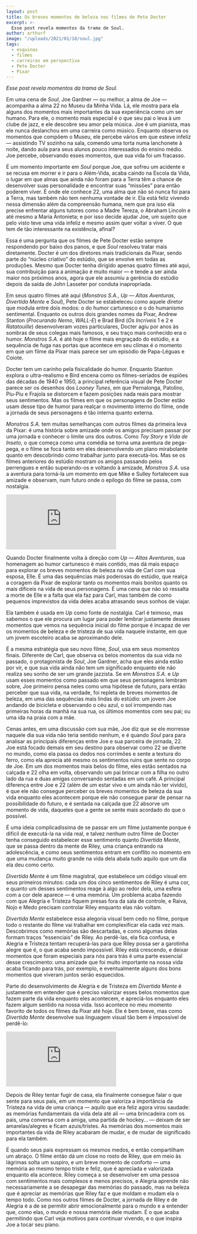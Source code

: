 ```yaml
---
layout: post
title: Os breves momentos de beleza nos filmes de Pete Docter
excerpt: >-
  Esse post revela momentos da trama de Soul.
author: arthurf
image: "/uploads/2021/01/18/soul.jpg"
tags:
  - esquinas
  - filmes
  - carreiras em perspectiva
  - Pete Docter
  - Pixar
---
```


_Esse post revela momentos da trama de Soul._

Em uma cena de _Soul_, Joe Gardner — ou melhor, a alma de Joe — acompanha a alma 22 no Museu da Minha Vida. Lá, ele mostra para ela alguns dos momentos mais importantes da sua experiência como um ser humano. Para ele, o momento mais especial é o que seu pai o leva à um clube de jazz, e ele descobre seu amor pela música. Joe é um pianista, mas ele nunca deslanchou em uma carreira como músico. Enquanto observa os momentos que compõem o Museu, ele percebe vários em que esteve infeliz — assistindo TV sozinho na sala, comendo uma torta numa lanchonete à noite, dando aula para seus alunos pouco interessados do ensino médio. Joe percebe, observando esses momentos, que sua vida foi um fracasso.

É um momento importante em _Soul_ porque Joe, que sofreu um acidente e se recusa em morrer e ir para o Além-Vida, acaba caindo na Escola da Vida, o lugar em que almas que ainda não foram para a Terra têm a chance de desenvolver suas personalidade e encontrar suas “missões” para então poderem viver. É onde ele conhece 22, uma alma que não só nunca foi para a Terra, mas também não tem nenhuma vontade de ir. Ela está feliz vivendo nessa dimensão além da compreensão humana, nem que pra isso ela precise enfrentar alguns tutores como a Madre Tereza, o Abraham Lincoln e até mesmo a Maria Antonieta; e por isso decide ajudar Joe, um sujeito que pelo visto teve uma vida infeliz e mesmo assim quer voltar a viver. O que tem de tão interessante na existência, afinal?

Essa é uma pergunta que os filmes de Pete Docter estão sempre respondendo por baixo dos panos, e que _Soul_ resolveu tratar mais diretamente. Docter é um dos diretores mais tradicionais da Pixar, sendo parte do “núcleo criativo” do estúdio, que se envolve em todas as produções. Mesmo que Docter tenha dirigido apenas quatro filmes até aqui, sua contribuição para a animação é muito maior — e tende a ser ainda maior nos próximos anos, agora que ele assumiu a gerência do estúdio depois da saída de John Lasseter por conduta inapropriada.

Em seus quatro filmes até aqui (_Monstros S.A._, _Up — Altas Aventuras_, _Divertida Mente_ e _Soul_), Pete Docter se estabeleceu como aquele diretor que modula entre dois modos: o do humor cartunesco e o do humanismo sentimental. Enquanto os outros dois grandes nomes da Pixar, Andrew Stanton (_Procurando Nemo_, _WALL-E_) e Brad Bird (_Os Incríveis_ 1 e 2 e _Ratatouille_) desenvolveram vozes particulares, Docter agiu por anos às sombras de seus colegas mais famosos, e seu traço mais conhecido era o humor. _Monstros S.A._ é até hoje o filme mais engraçado do estúdio, e a sequência de fuga nas portas que acontece em seu clímax é o momento em que um filme da Pixar mais parece ser um episódio de Papa-Léguas e Coiote.

Docter tem um carinho pela fisicalidade do humor. Enquanto Stanton explora o ultra-realismo e Bird encena como os filmes-seriados de espiões das décadas de 1940 e 1950, a principal referência visual de Pete Docter parece ser os desenhos dos _Looney Tunes_, em que Pernalonga, Patolino, Piu-Piu e Frajola se distorcem e fazem posições nada reais para mostrar seus sentimentos. Mas os filmes em que os personagens de Docter estão usam desse tipo de humor para realçar o movimento interno do filme, onde a jornada de seus personagens é tão interna quanto externa.

_Monstros S.A._ tem muitas semelhanças com outros filmes da primeira leva da Pixar: é uma história sobre amizade onde os amigos precisam passar por uma jornada e conhecer o limite uns dos outros. Como _Toy Story_ e _Vida de Inseto_, o que começa como uma comédia se torna uma aventura de pega-pega, e o filme se foca tanto em eles desenvolvendo um plano mirabolante quanto em descobrindo como trabalhar junto para executá-los. Mas se os filmes anteriores do estúdio mostram os amigos passando pelos perrengues e então superando-os e voltando à amizade, _Monstros S.A._ usa a aventura para torná-la um momento em que Mike e Sulley fortalecem sua amizade e observam, num futuro onde o epílogo do filme se passa, com nostalgia.

<iframe class="full-width" src="https://www.youtube.com/embed/j8etbVnzhtU" frameborder="0" allow="accelerometer; autoplay; clipboard-write; encrypted-media; gyroscope; picture-in-picture" allowfullscreen></iframe>

Quando Docter finalmente volta à direção com _Up — Altas Aventuras_, sua homenagem ao humor cartunesco é mais contido, mas dá mais espaço para explorar os breves momentos de beleza na vida de Carl com sua esposa, Elle. É uma das sequências mais poderosas do estúdio, que realça a coragem da Pixar de explorar tanto os momentos mais bonitos quanto os mais difíceis na vida de seus personagens. É uma cena que não só ressalta a morte de Elle e a falta que ela faz para Carl, mas também de como pequenos imprevistos da vida deles acaba atrasando seus sonhos de viajar.

Ela também é usada em _Up_ como fonte de nostalgia. Carl é teimoso, mas sabemos o que ele procura um lugar para poder lembrar justamente desses momentos que vemos na sequência inicial do filme porque é incapaz de ver os momentos de beleza e de tristeza de sua vida naquele instante, em que um jovem escoteiro acaba se aproximando dele.

É a mesma estratégia que seu novo filme, _Soul_, usa em seus momentos finais. Diferente de Carl, que observa os belos momentos da sua vida no passado, o protagonista de _Soul_, Joe Gardner, acha que eles ainda estão por vir, e que sua vida ainda não tem um significado enquanto ele não realiza seu sonho de ser um grande jazzista. Se em _Monstros S.A._ e _Up_ usam esses momentos como passado em que seus personagens lembram sobre, Joe primeiro pensa neles como uma hipótese de futuro, para então perceber que sua vida, na verdade, foi repleta de breves momentos de beleza, em uma das sequências mais lindas do estúdio: um jovem Joe andando de bicicleta e observando o céu azul, o sol irrompendo nas primeiras horas da manhã na sua rua, os últimos momentos com seu pai; ou uma ida na praia com a mãe.

Cenas antes, em uma discussão com sua mãe, Joe diz que se ele morresse naquele dia sua vida não teria sentido nenhum, e é quando _Soul_ para para analisar as principais diferenças entre Joe e sua parceira de jornada, 22. Joe está focado demais em seu destino para observar como 22 se diverte no mundo, como ela passa os dedos nos corrimões e sente a textura do ferro, como ela aprecia até mesmo os sentimentos ruins que sente no corpo de Joe. Em um dos momentos mais belos do filme, eles estão sentados na calçada e 22 olha em volta, observando um pai brincar com a filha no outro lado da rua e duas amigas conversando sentadas em um café. A principal diferença entre Joe e 22 (além de um estar vivo e um ainda não ter vivido), é que ele não consegue perceber os breves momentos de beleza da sua vida enquanto eles acontecem porque ele não consegue parar de pensar na possibilidade do futuro, e é sentada na calçada que 22 absorve um momento de vida, daqueles que a gente se sente mais acordado do que o possível.

É uma ideia complicadíssima de se passar em um filme justamente porque é difícil de executá-la na vida real, e talvez nenhum outro filme de Docter tenha conseguido estabelecer esse sentimento quanto _Divertida Mente_, que se passa dentro da mente de Riley, uma criança entrando na adolescência, e como seus sentimentos entram em conflito no momento em que uma mudança muito grande na vida dela abala tudo aquilo que um dia ela deu como certo.

_Divertida Mente_ é um filme magistral, que estabelece um código visual em seus primeiros minutos: cada um dos cinco sentimentos de Riley é uma cor, e quanto um desses sentimentos reage à algo ao redor dela, uma esfera com a cor dele aparece — é uma memória. Um problema acaba fazendo com que Alegria e Tristeza fiquem presas fora da sala de controle, e Raiva, Nojo e Medo precisam controlar Riley enquanto elas não voltam.

_Divertida Mente_ estabelece essa alegoria visual bem cedo no filme, porque todo o restante do filme vai trabalhar em complexificar ela cada vez mais. Descobrimos como memórias são descartadas, e como algumas delas formam traços “essenciais” de Riley. Ao perdê-las, ela fica confusa, e Alegria e Tristeza tentam recuperá-las para que Riley possa ser a garotinha alegre que é, o que acaba sendo impossível. Riley está crescendo, e deixar momentos que foram especiais para nós para trás é uma parte essencial desse crescimento: uma amizade que foi muito importante na nossa vida acaba ficando para trás, por exemplo, e eventualmente alguns dos bons momentos que viveram juntos serão esquecidos.

Parte do desenvolvimento de Alegria e de Tristeza em _Divertida Mente_ é justamente em entender que é preciso valorizar esses belos momentos que fazem parte da vida enquanto eles acontecem, e apreciá-los enquanto eles fazem algum sentido na nossa vida. Isso acontece no meu momento favorito de todos os filmes da Pixar até hoje. Ele é bem breve, mas como _Divertida Mente_ desenvolve sua linguagem visual tão bem é impossível de perdê-lo:

<iframe class="full-width" src="https://www.youtube.com/embed/NuFgVvx9vno" frameborder="0" allow="accelerometer; autoplay; clipboard-write; encrypted-media; gyroscope; picture-in-picture" allowfullscreen></iframe>

Depois de Riley tentar fugir de casa, ela finalmente consegue falar o que sente para seus pais, em um momento que valoriza a importância da Tristeza na vida de uma criança — aquilo que era feliz agora virou saudade: as memórias fundamentais da vida dela até ali — uma brincadeira com os pais, uma conversa com a amiga, uma partida de hockey… — deixam de ser amarelas/alegres e ficam azuis/tristes. As memórias dos momentos mais importantes da vida de Riley acabaram de mudar, e de mudar de significado para ela também.

É quando seus pais expressam os mesmos medos, e então compartilham um abraço. O filme então dá um close no rosto de Riley, que em meio às lágrimas solta um suspiro, e um breve momento de conforto — uma memória ao mesmo tempo triste e feliz, que é apreciada e valorizada enquanto ela acontece. Riley começa a se desenvolver em uma pessoa com sentimentos mais complexos e menos precisos, e Alegria aprende não necessariamente a se desapegar das memórias do passado, mas na beleza que é apreciar as memórias que Riley faz e que moldam e mudam ela o tempo todo. Como nos outros filmes de Docter, a jornada de Riley e de Alegria é a de se permitir abrir emocionalmente para o mundo e a entender que, como elas, o mundo e nossa memória dele mudam. É o que acaba permitindo que Carl veja motivos para continuar vivendo, e o que inspira Joe a tocar seu piano.
